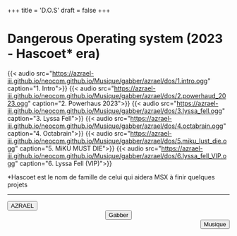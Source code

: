 +++
title = 'D.O.S'
draft = false
+++
# Dangerous Operating system (2023 - Hascoet* era)
{{< audio src="https://azrael-iii.github.io/neocom.github.io/Musique/gabber/azrael/dos/1.intro.ogg" caption="1. Intro">}}
{{< audio src="https://azrael-iii.github.io/neocom.github.io/Musique/gabber/azrael/dos/2.powerhaud_2023.ogg" caption="2. Powerhaus 2023">}}
{{< audio src="https://azrael-iii.github.io/neocom.github.io/Musique/gabber/azrael/dos/3.lyssa_fell.ogg" caption="3. Lyssa Fell">}}
{{< audio src="https://azrael-iii.github.io/neocom.github.io/Musique/gabber/azrael/dos/4.octabrain.ogg" caption="4. Octabrain">}}
{{< audio src="https://azrael-iii.github.io/neocom.github.io/Musique/gabber/azrael/dos/5.miku_lust_die.ogg" caption="5. MiKU MUST DIE">}}
{{< audio src="https://azrael-iii.github.io/neocom.github.io/Musique/gabber/azrael/dos/6.lyssa_fell_VIP.ogg" caption="6. Lyssa Fell (VIP)">}}

*Hascoet est le nom de famille de celui qui aidera MSX à finir quelques projets
***
<div align="left"><button onclick="window.location.href='https://azrael-iii.github.io/neocom.github.io/musique/gabber/azrael';">AZRAEL</button></div>
<div align="center"><button onclick="window.location.href='https://azrael-iii.github.io/neocom.github.io/musique/gabber';">Gabber</button></div>
<div align="right"><button onclick="window.location.href='https://azrael-iii.github.io/neocom.github.io/musique';">Musique</button></div>